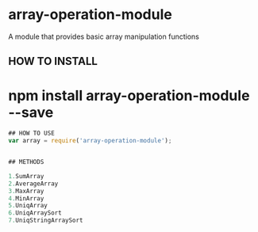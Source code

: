 # array-operation-module
A module that provides basic array manipulation functions

## HOW TO INSTALL
# npm install array-operation-module --save


```javascript
## HOW TO USE
var array = require('array-operation-module');


## METHODS

1.SumArray
2.AverageArray
3.MaxArray
4.MinArray
5.UniqArray
6.UniqArraySort
7.UniqStringArraySort
